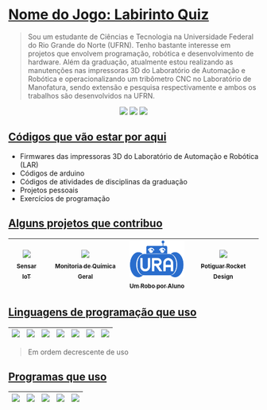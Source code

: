 <h1 align="left">
    <a href="https://github.com/Jordaniano/Projeto-URA">Nome do Jogo: Labirinto Quiz</a>
</h1>

> Sou um estudante de Ciências e Tecnologia na Universidade Federal do Rio Grande do Norte (UFRN). Tenho bastante interesse em projetos que envolvem programação, robótica e desenvolvimento de hardware.
> Além da graduação, atualmente estou realizando as manutenções nas impressoras 3D do Laboratório de Automação e Robótica e operacionalizando um tribômetro CNC no Laboratório de Manofatura, sendo extensão e pesquisa respectivamente e ambos os trabalhos são desenvolvidos na UFRN.

<div align="center">
  <a href="https://www.instagram.com/pedrofeelippe/"><img src="https://img.shields.io/badge/Instagram-%23E4405F.svg?style=for-the-badge&logo=Instagram&logoColor=white"></a>
  <a href="http://www.pudim.com.br/"><img src="https://img.shields.io/badge/🍮-Pudim-%23E4405F.svg?style=for-the-badge"></a>
  <a href="https://www.linkedin.com/in/pedro-felipe-122931102/"><img src="https://img.shields.io/badge/linkedin-%230077B5.svg?style=for-the-badge&logo=linkedin&logoColor=white"></a>
</div>

<h2 align="left">
    <a href="https://github.com/NeptUser">Códigos que vão estar por aqui</a>
</h2>

- Firmwares das impressoras 3D do Laboratório de Automação e Robótica (LAR)
- Códigos de arduino
- Códigos de atividades de disciplinas da graduação
- Projetos pessoais
- Exercícios de programação

<h2 align="left">
    <a href="https://github.com/NeptUser">Alguns projetos que contribuo</a>
</h2>

[<img src="https://avatars.githubusercontent.com/u/107939788?v=4" width=115><br><sub>Sensar IoT</sub>](.) | [<img src="https://www.instagram.com/p/Cw8AvOmrylQ/?img" width=115><br><sub>Monitoria de Química Geral</sub>](https://www.instagram.com/mqgect/) | [<img src="https://github.com/Natalnet/ura-codes/blob/master/imagens/ura.png" width=115><br><sub>Um Robo por Aluno</sub>](https://github.com/Natalnet/ura-codes#um-rob%C3%B4-por-aluno) | [<img src="https://media.licdn.com/dms/image/C510BAQGgEaNxFpSBTQ/company-logo_200_200/0/1519942224527?e=1705536000&v=beta&t=qnjBdz8mouD38gZ9ey12csys32_Bk5ca_yGBTa43bAs" width=115><br><sub>Potiguar Rocket Design</sub>](https://www.linkedin.com/company/potiguarrocketdesign/) |
| :---: | :---: | :---: | :---: |

<h2 align="left">
    <a href="https://github.com/NeptUser">Linguagens de programação que uso</a>
</h2>

<img src="https://cdn.jsdelivr.net/gh/devicons/devicon/icons/arduino/arduino-original.svg" width=115>| <img src="https://cdn.jsdelivr.net/gh/devicons/devicon/icons/cplusplus/cplusplus-original.svg" width=115> | <img src="https://cdn.jsdelivr.net/gh/devicons/devicon/icons/python/python-original.svg" width=115> | <img src="https://cdn.jsdelivr.net/gh/devicons/devicon/icons/javascript/javascript-original.svg" width=115> | <img src="https://cdn.jsdelivr.net/gh/devicons/devicon/icons/java/java-original.svg" width=115> | <img src="https://cdn.jsdelivr.net/gh/devicons/devicon/icons/latex/latex-original.svg" width=115> | <img src="https://cdn.jsdelivr.net/gh/devicons/devicon/icons/dart/dart-original.svg" width=115>
| :---: | :---: | :---: | :---: | :---: | :---: | :---: |

> Em ordem decrescente de uso

<h2 align="left">
    <a href="https://github.com/NeptUser">Programas que uso</a>
</h2>

<img src="https://camo.githubusercontent.com/5fa137d222dde7b69acd22c6572a065ce3656e6ffa1f5e88c1b5c7a935af3cc6/68747470733a2f2f63646e2e6a7364656c6976722e6e65742f67682f64657669636f6e732f64657669636f6e2f69636f6e732f7673636f64652f7673636f64652d6f726967696e616c2e737667" width=115>| <img src="https://seeklogo.com/images/A/autodesk-fusion-360-logo-7F72A76397-seeklogo.com.png" width=115> | <img src="https://img.utdstc.com/icon/97a/a5e/97aa5e531fee9e0b18d7028609d091062db6e392c49e45859ba0aeeeb118eae4:200" width=115> | <img src="https://brandslogos.com/wp-content/uploads/images/large/arduino-logo-1.png" width=115> | <img src="https://cdn.jsdelivr.net/gh/devicons/devicon/icons/photoshop/photoshop-plain.svg" width=115> |
| :---: | :---: | :---: | :---: | :---: |
